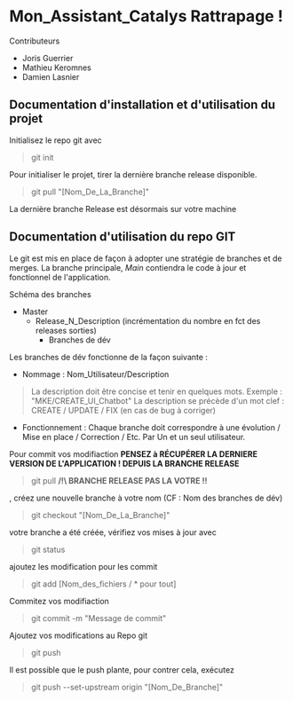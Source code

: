 # Mon_Assistant_Catalys Rattrapage !

Contributeurs
* Joris Guerrier
* Mathieu Keromnes
* Damien Lasnier

## Documentation d'installation et d'utilisation du projet 

Initialisez le repo git avec 

> git init

Pour initialiser le projet, tirer la dernière branche release disponible. 

> git pull "[Nom_De_La_Branche]"

La dernière branche Release est désormais sur votre machine

## Documentation d'utilisation du repo GIT

Le git est mis en place de façon à adopter une stratégie de branches et de merges. La branche principale, _Main_ contiendra le code à jour et fonctionnel de l'application. 

Schéma des branches

* Master
  * Release_N_Description (incrémentation du nombre en fct des releases sorties)
     * Branches de dév
  

Les branches de dév fonctionne de la façon suivante : 

* Nommage : Nom_Utilisateur/Description

 > La description doit être concise et tenir en quelques mots. Exemple : "MKE/CREATE_UI_Chatbot"
 > La description se précède d'un mot clef : CREATE / UPDATE / FIX (en cas de bug à corriger) 

 * Fonctionnement : Chaque branche doit correspondre à une évolution / Mise en place / Correction / Etc. Par Un et un seul utilisateur.

Pour commit vos modifiaction **__PENSEZ à RÉCUPÉRER LA DERNIERE VERSION DE L'APPLICATION ! DEPUIS LA BRANCHE RELEASE__**

> git pull 
__/!\ BRANCHE RELEASE PAS LA VOTRE !!__ 

, créez une nouvelle branche à votre nom (CF : Nom des branches de dév)

> git checkout "[Nom_De_La_Branche]"

votre branche a été créée, vérifiez vos mises à jour avec

> git status

ajoutez les modification pour les commit

> git add [Nom_des_fichiers / * pour tout]

Commitez vos modifiaction 

> git commit -m "Message de commit"

Ajoutez vos modifications au Repo git 

> git push 

Il est possible que le push plante, pour contrer cela, exécutez 

> git push --set-upstream origin "[Nom_De_Branche]"

